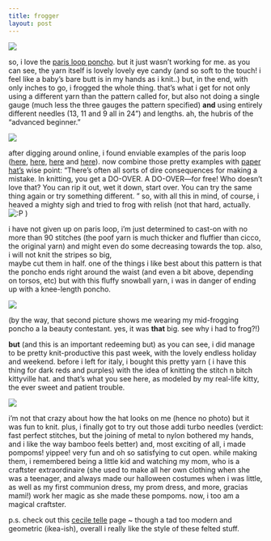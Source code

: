 ```yaml
---
title: frogger
layout: post
---
```


<span class="pic"><img src="../projects_images/loop_frog.jpg" /></span>

so, i love the [paris loop poncho][1]. but it just wasn&#8217;t working for me. as you can see, the yarn itself is lovely lovely eye candy (and so soft to the touch! i feel like a baby&#8217;s bare butt is in my hands as i knit..) but, in the end, with only inches to go, i frogged the whole thing. that&#8217;s what i get for not only using a different yarn than the pattern called for, but also not doing a single gauge (much less the three gauges the pattern specified) **and** using entirely different needles (13, 11 and 9 all in 24&#8221;) and lengths. ah, the hubris of the &#8220;advanced beginner.&#8221; 

<span class="pic"><img src="../projects_images/loop_toobig.jpg" /></span>

after digging around online, i found enviable examples of the paris loop ([here][2], [here][3], [here][4] and [here][5]). now combine those pretty examples with [paper hat&#8217;s][6] wise point: &#8220;There&#8217;s often all sorts of dire consequences for making a mistake. In knitting, you get a DO-OVER. A DO-OVER&#8212;for free! Who doesn&#8217;t love that? You can rip it out, wet it down, start over. You can try the same thing again or try something different. &#8221; so, with all this in mind, of course, i heaved a mighty sigh and tried to frog with relish (not that hard, actually. <img src="http://localhost:8888/wordpress/wp-includes/images/smilies/icon_razz.gif" alt=":P" class="wp-smiley" /> ) 

i have not given up on paris loop, i&#8217;m just determined to cast-on with no more than 90 stitches (the poof yarn is much thicker and fluffier than cicco, the original yarn) and might even do some decreasing towards the top. also, i will not knit the stripes so big,   
maybe cut them in half. one of the things i like best about this pattern is that the poncho ends right around the waist (and even a bit above, depending on torsos, etc) but with this fluffy snowball yarn, i was in danger of ending up with a knee-length poncho. 

<span class="pic"><img src="../projects_images/kitty_troubled.jpg" /></span>

(by the way, that second picture shows me wearing my mid-frogging poncho a la beauty contestant. yes, it was **that** big. see why i had to frog?!)

**but** (and this is an important redeeming but) as you can see, i did manage to be pretty knit-productive this past week, with the lovely endless holiday and weekend. before i left for italy, i bought this pretty yarn ( i have this thing for dark reds and purples) with the idea of knitting the stitch n bitch kittyville hat. and that&#8217;s what you see here, as modeled by my real-life kitty, the ever sweet and patient trouble. 

<span class="pic"><img src="../projects_images/kitty_pompom.jpg" /></span>

i&#8217;m not that crazy about how the hat looks on me (hence no photo) but it was fun to knit. plus, i finally got to try out those addi turbo needles (verdict: fast perfect stitches, but the joining of metal to nylon bothered my hands, and i like the way bamboo feels better) and, most exciting of all, i made pompoms! yippee! very fun and oh so satisfying to cut open. while making them, i remembered being a little kid and watching my mom, who is a craftster extraordinaire (she used to make all her own clothing when she was a teenager, and always made our halloween costumes when i was little, as well as my first communion dress, my prom dress, and more, gracias mami!) work her magic as she made these pompoms. now, i too am a magical craftster. 

p.s. check out this [cecile telle][7] page ~ though a tad too modern and geometric (ikea-ish), overall i really like the style of these felted stuff.

 [1]: http://www.magknits.com/warm04/patterns/parisloop.htm
 [2]: http://alison.knitsmiths.us/blueroom_fips/parisloop.shtml
 [3]: http://www.froggyknits.com/weblog/archives/000132.html
 [4]: http://www.jejune.net/diy/archives/002387.html
 [5]: http://www.etches-johnson.com/index.shtml?/knitpics/2004_08_01_archive#109361633496172496
 [6]: http://paperhat.typepad.com/paperhat/2004/08/things_i_want_t.html
 [7]: http://www.cecilietelle.com/